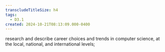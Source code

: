 ```yaml
---
transcludeTitleSize: h4
tags:
  - D3.1
created: 2024-10-21T08:13:09.000-0400
---
```

research and describe career choices and trends in computer science, at the local, national, and international levels;